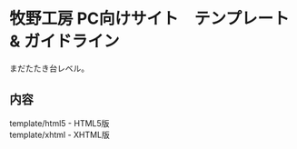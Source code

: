 # 牧野工房 PC向けサイト　テンプレート & ガイドライン

まだたたき台レベル。


## 内容

template/html5 - HTML5版  
template/xhtml - XHTML版  



